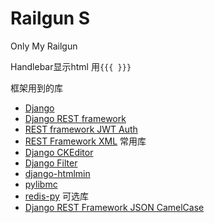 # Railgun S
Only My Railgun

Handlebar显示html 用`{{{ }}}`

框架用到的库
- [Django](https://www.djangoproject.com)
- [Django REST framework](http://www.django-rest-framework.org)
- [REST framework JWT Auth](http://getblimp.github.io/django-rest-framework-jwt/)
- [REST Framework XML](http://jpadilla.github.io/django-rest-framework-xml/)
常用库
- [Django CKEditor](https://github.com/django-ckeditor/django-ckeditor)
- [Django Filter](https://django-filter.readthedocs.io/en/latest/)
- [django-htmlmin](https://github.com/cobrateam/django-htmlmin)
- [pylibmc](https://github.com/lericson/pylibmc)
- [redis-py](https://github.com/andymccurdy/redis-py)
可选库
- [Django REST Framework JSON CamelCase](https://github.com/vbabiy/djangorestframework-camel-case)
